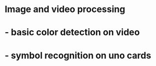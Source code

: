 # Image and video processing
# - basic color detection on video 
# - symbol recognition on uno cards

